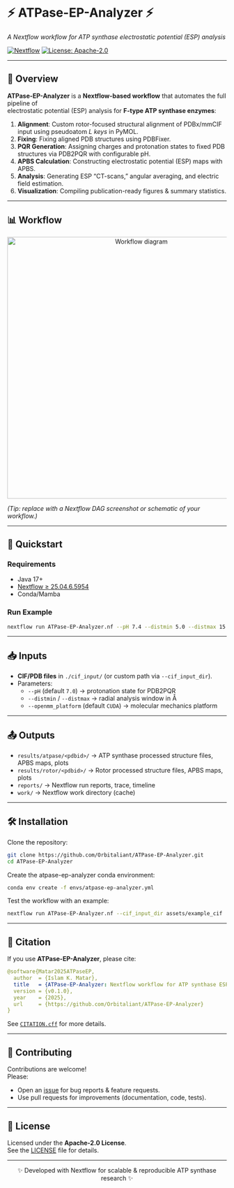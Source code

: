 # ⚡ ATPase-EP-Analyzer ⚡  
*A Nextflow workflow for ATP synthase electrostatic potential (ESP) analysis*

[![Nextflow](https://img.shields.io/badge/nextflow-%E2%89%A525.04.6-brightgreen?logo=nextflow)](https://www.nextflow.io/)
[![License: Apache-2.0](https://img.shields.io/badge/license-Apache--2.0-blue)](LICENSE)

---

## 🔬 Overview
**ATPase-EP-Analyzer** is a **Nextflow-based workflow** that automates the full pipeline of  
electrostatic potential (ESP) analysis for **F-type ATP synthase enzymes**:

1. **Alignment**: Custom rotor-focused structural alignment of PDBx/mmCIF input using pseudoatom *L keys* in PyMOL.  
2. **Fixing**: Fixing aligned PDB structures using PDBFixer.
3. **PQR Generation**: Assigning charges and protonation states to fixed PDB structures via PDB2PQR with configurable pH.  
4. **APBS Calculation**: Constructing electrostatic potential (ESP) maps with APBS.  
5. **Analysis**: Generating ESP “CT-scans,” angular averaging, and electric field estimation.  
6. **Visualization**: Compiling publication-ready figures & summary statistics.

---

## 📊 Workflow
<p align="center">
  <img src="https://raw.githubusercontent.com/Orbitaliant/ATPase-EP-Analyzer/main/assets/workflow_diagram.png" width="600" alt="Workflow diagram"/>
</p>

*(Tip: replace with a Nextflow DAG screenshot or schematic of your workflow.)*

---

## 🚀 Quickstart

### Requirements
- Java 17+
- [Nextflow ≥ 25.04.6.5954](https://www.nextflow.io/)
- Conda/Mamba

### Run Example
```bash
nextflow run ATPase-EP-Analyzer.nf --pH 7.4 --distmin 5.0 --distmax 15.0 --cif_input_dir ./cif_input
```

---

## 📥 Inputs
- **CIF/PDB files** in `./cif_input/` (or custom path via `--cif_input_dir`).  
- Parameters:
  - `--pH` (default `7.0`) → protonation state for PDB2PQR  
  - `--distmin` / `--distmax` → radial analysis window in Å  
  - `--openmm_platform` (default `CUDA`) → molecular mechanics platform  

---

## 📤 Outputs
- `results/atpase/<pdbid>/` → ATP synthase processed structure files, APBS maps, plots  
- `results/rotor/<pdbid>/`  → Rotor processed structure files, APBS maps, plots  
- `reports/` → Nextflow run reports, trace, timeline  
- `work/`   → Nextflow work directory (cache)  

---

## 🛠️ Installation
Clone the repository:
```bash
git clone https://github.com/Orbitaliant/ATPase-EP-Analyzer.git
cd ATPase-EP-Analyzer
```

Create the atpase-ep-analyzer conda environment:
```bash
conda env create -f envs/atpase-ep-analyzer.yml
```

Test the workflow with an example:
```bash
nextflow run ATPase-EP-Analyzer.nf --cif_input_dir assets/example_cif
```

---

## 📖 Citation
If you use **ATPase-EP-Analyzer**, please cite:

```yaml
@software{Matar2025ATPaseEP,
  author  = {Islam K. Matar},
  title   = {ATPase-EP-Analyzer: Nextflow workflow for ATP synthase ESP analysis},
  version = {v0.1.0},
  year    = {2025},
  url     = {https://github.com/Orbitaliant/ATPase-EP-Analyzer}
}
```

See [`CITATION.cff`](CITATION.cff) for more details.

---

## 🤝 Contributing
Contributions are welcome!  
Please:
- Open an [issue](https://github.com/Orbitaliant/ATPase-EP-Analyzer/issues) for bug reports & feature requests.  
- Use pull requests for improvements (documentation, code, tests).  

---

## 📜 License
Licensed under the **Apache-2.0 License**.  
See the [LICENSE](LICENSE) file for details.

---

<p align="center">
✨ Developed with Nextflow for scalable & reproducible ATP synthase research ✨
</p>
